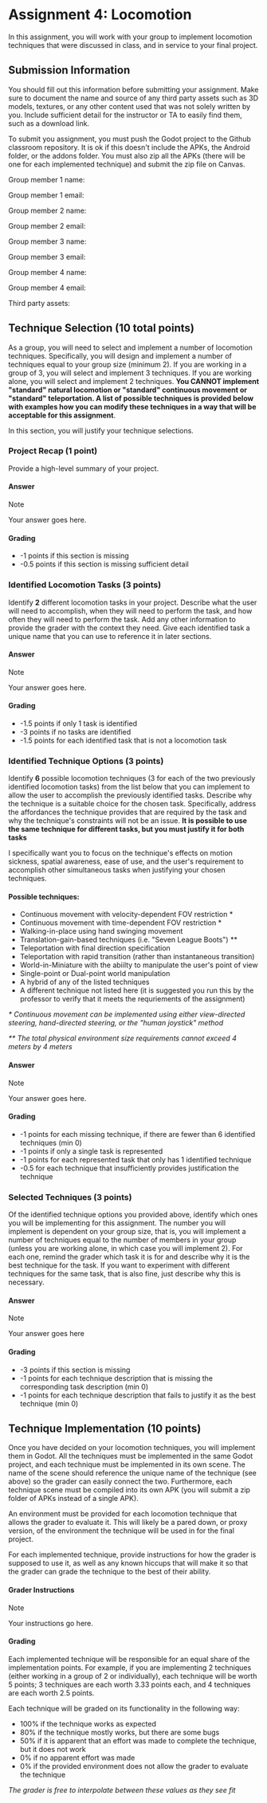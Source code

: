 # Assignment 4: Locomotion
In this assignment, you will work with your group to implement locomotion techniques that were discussed in class, and in service to your final project.

## Submission Information
You should fill out this information before submitting your assignment. Make sure to document the name and source of any third party assets such as 3D models, textures, or any other content used that was not solely written by you. Include sufficient detail for the instructor or TA to easily find them, such as a download link.

To submit you assignment, you must push the Godot project to the Github classroom repository. It is ok if this doesn't include the APKs, the Android folder, or the addons folder. You must also zip all the APKs (there will be one for each implemented technique) and submit the zip file on Canvas.

Group member 1 name:

Group member 1 email:

Group member 2 name:

Group member 2 email:

Group member 3 name:

Group member 3 email:

Group member 4 name:

Group member 4 email:

Third party assets:

## Technique Selection (10 total points)
As a group, you will need to select and implement a number of locomotion techniques. Specifically, you will design and implement a number of techniques equal to your group size (minimum 2). If you are working in a group of 3, you will select and implement 3 techniques. If you are working alone, you will select and implement 2 techniques. **You CANNOT implement "standard" natural locomotion or "standard" continuous movement or "standard" teleportation. A list of possible techniques is provided below with examples how you can modify these techniques in a way that will be acceptable for this assignment**. 

In this section, you will justify your technique selections.

### Project Recap (1 point)
Provide a high-level summary of your project.

#### Answer

> [!NOTE]
> Your answer goes here.

#### Grading
- -1 points if this section is missing
- -0.5 points if this section is missing sufficient detail

### Identified Locomotion Tasks (3 points)
Identify **2** different locomotion tasks in your project. Describe what the user will need to accomplish, when they will need to perform the task, and how often they will need to perform the task. Add any other information to provide the grader with the context they need. Give each identified task a unique name that you can use to reference it in later sections.

#### Answer

> [!NOTE]
> Your answer goes here.

#### Grading
- -1.5 points if only 1 task is identified
- -3 points if no tasks are identified
- -1.5 points for each identified task that is not a locomotion task

### Identified Technique Options (3 points)
Identify **6** possible locomotion techniques (3 for each of the two previously identified locomotion tasks) from the list below that you can implement to allow the user to accomplish the previously identified tasks. Describe why the technique is a suitable choice for the chosen task. Specifically, address the affordances the technique provides that are required by the task and why the technique's constraints will not be an issue. **It is possible to use the same technique for different tasks, but you must justify it for both tasks**

I specifically want you to focus on the technique's effects on motion sickness, spatial awareness, ease of use, and the user's requirement to accomplish other simultaneous tasks when justifying your chosen techniques.

#### Possible techniques:
 - Continuous movement with velocity-dependent FOV restriction \*
 - Continuous movement with time-dependent FOV restriction \*
 - Walking-in-place using hand swinging movement
 - Translation-gain-based techniques (i.e. "Seven League Boots") \*\*
 - Teleportation with final direction specification
 - Teleportation with rapid transition (rather than instantaneous transition)
 - World-in-Miniature with the abiilty to manipulate the user's point of view
 - Single-point or Dual-point world manipulation
 - A hybrid of any of the listed techniques
 - A different technique not listed here (it is suggested you run this by the professor to verify that it meets the requriements of the assignment)

*\* Continuous movement can be implemented using either view-directed steering, hand-directed steering, or the "human joystick" method*

*\*\* The total physical environment size requirements cannot exceed 4 meters by 4 meters*

#### Answer

> [!NOTE]
> Your answer goes here.

#### Grading
- -1 points for each missing technique, if there are fewer than 6 identified techniques (min 0)
- -1 points if only a single task is represented
- -1 points for each represented task that only has 1 identified technique
- -0.5 for each technique that insufficiently provides justification the technique

### Selected Techniques (3 points)
Of the identified technique options you provided above, identify which ones you will be implementing for this assignment. The number you will implement is dependent on your group size, that is, you will implement a number of techniques equal to the number of members in your group (unless you are working alone, in which case you will implement 2). For each one, remind the grader which task it is for and describe why it is the best technique for the task. If you want to experiment with different techniques for the same task, that is also fine, just describe why this is necessary.

#### Answer

> [!NOTE]
> Your answer goes here

#### Grading
- -3 points if this section is missing
- -1 points for each technique description that is missing the corresponding task description (min 0)
- -1 points for each technique description that fails to justify it as the best technique (min 0)

## Technique Implementation (10 points)
Once you have decided on your locomotion techniques, you will implement them in Godot. All the techniques must be implemented in the same Godot project, and each technique must be implemented in its own scene. The name of the scene should reference the unique name of the technique (see above) so the grader can easily connect the two. Furthermore, each technique scene must be compiled into its own APK (you will submit a zip folder of APKs instead of a single APK).

An environment must be provided for each locomotion technique that allows the grader to evaluate it. This will likely be a pared down, or proxy version, of the environment the technique will be used in for the final project.

For each implemented technique, provide instructions for how the grader is supposed to use it, as well as any known hiccups that will make it so that the grader can grade the technique to the best of their ability.

#### Grader Instructions

> [!NOTE]
> Your instructions go here.


#### Grading
Each implemented technique will be responsible for an equal share of the implementation points. For example, if you are implementing 2 techniques (either working in a group of 2 or individually), each technique will be worth 5 points; 3 techniques are each worth 3.33 points each, and 4 techniques are each worth 2.5 points.

Each technique will be graded on its functionality in the following way:

- 100% if the technique works as expected
- 80% if the technique mostly works, but there are some bugs
- 50% if it is apparent that an effort was made to complete the technique, but it does not work
- 0% if no apparent effort was made
- 0% if the provided environment does not allow the grader to evaluate the technique

*The grader is free to interpolate between these values as they see fit*

